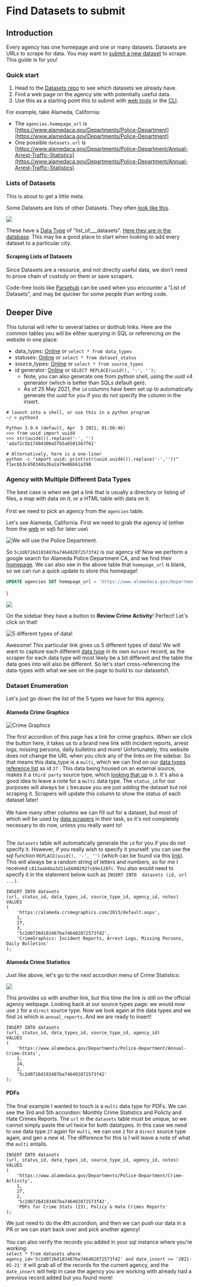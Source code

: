 # Find Datasets to submit

## Introduction

Every agency has one homepage and one or many datasets. Datasets are URLs to scrape for data. You may want to [submit a new dataset](./) to scrape. This guide is for you!&#x20;

### Quick start

1. Head to the [Datasets repo](https://www.dolthub.com/repositories/pdap/datasets) to see which datasets we already have.&#x20;
2. Find a web page on the agency site with potentially useful data.
3. Use this as a starting point this to submit with [web tools](submit-datasets-with-web-tools.md) or the [CLI](submit-datasets-with-cli.md).

&#x20;For example, take Alameda, California:

* The `agencies.homepage_url` is [https://www.alamedaca.gov/Departments/Police-Department](https://www.alamedaca.gov/Departments/Police-Department)
* One possible `datasets.url` is [https://www.alamedaca.gov/Departments/Police-Department/Annual-Arrest-Traffic-Statistics](https://www.alamedaca.gov/Departments/Police-Department/Annual-Arrest-Traffic-Statistics)

### Lists of Datasets

This is about to get a little meta.

Some Datasets are lists of other Datasets. They often [look like this](https://data.wprdc.org/organization/9ecaff80-fb4a-457b-8141-e53f7c991890?q=police\&organization=city-of-pittsburgh\&sort=score+desc%2C+metadata\_modified+desc).&#x20;

![](<../../.gitbook/assets/Screen Shot 2022-01-22 at 2.57.53 PM.png>)

These have a [Data Type](https://www.dolthub.com/repositories/pdap/datasets/data/master/data\_types) of "list\_of_\__datasets". [Here they are in the database](https://www.dolthub.com/repositories/pdap/datasets/query/master?name=Lists+of+Datasets\&active=Queries). This may be a good place to start when looking to add every dataset to a particular city.&#x20;

#### Scraping Lists of Datasets

Since Datasets are a resource, and not directly useful data, we don't need to prove chain of custody on them or save scrapers.

Code-free tools like [Parsehub](../../tools/resources/parsehub.md) can be used when you encounter a "List of Datasets", and may be quicker for some people than writing code.

## Deeper Dive

This tutorial will refer to several tables or dolthub links. Here are the common tables you will be either querying in SQL or referencing on the website in one place:

* data\_types: [Online](https://www.dolthub.com/repositories/pdap/datasets/data/master/data\_types) or `select * from data_types`&#x20;
* statuses: [Online](https://www.dolthub.com/repositories/pdap/datasets/data/master/dataset\_status) or `select * from dataset_status`
* source\_types: [Online](https://www.dolthub.com/repositories/pdap/datasets/data/master/source\_types) or `select * from source_types`
* id generator: [Online](https://www.dolthub.com/repositories/pdap/datasets/query/master?q=SELECT+REPLACE%28uuid%28%29%2C+%27-%27%2C+%27%27%29%3B%0A%0A\&active=Tables) or `SELECT REPLACE(uuid(), '-', '');`
  * Note, you can also generate one from python shell, using the uuid v4 generator (which is better than SQLs default gen).
  * As of 25 May 2021, the `id` columns have been set up to automatically generate the uuid for you if you do not specify the column in the insert.

```
# launch into a shell, or use this in a python program
~/ > python3

Python 3.9.4 (default, Apr  5 2021, 01:50:46)
>>> from uuid import uuid4
>>> str(uuid4()).replace('-', '')
'adaf2c5b17404300a5fb5a6501567f61'

# Alternatively, here is a one-liner
python -c "import uuid; print(str(uuid.uuid4()).replace('-',''))"
f1ecbb3c45834da3ba2a79e86b61a398
```



### Agency with Multiple Different Data Types

The best case is when we get a link that is usually a directory or listing of files, a map with data on it, or a HTML table with data on it.\
\
First we need to pick an agency from the `agencies` table.

Let's see Alameda, California.  First we need to grab the agency id (either from the [web](https://www.dolthub.com/repositories/pdap/datasets/query/master?q=SELECT+\*%0AFROM+%60agencies%60%0Awhere+name+like+%27Alameda+Police%25%27+and+state\_iso+%3D+%27CA%27%0A%0A\&active=Tables) or sql) for later use\


![We will use the Police Department.](<../../.gitbook/assets/image (2).png>)

So `5c2d0726d183487ba746402872573f42` is our agency id! Now we perform a google search for Alameda Police Department CA, and we find their [homepage](https://www.alamedaca.gov/Departments/Police-Department). We can also see in the above table that `homepage_url` is blank, so we can run a quick update to store this homepage!

```sql
UPDATE agencies SET homepage_url = 'https://www.alamedaca.gov/Departments/Police-Department' where id = '5c2d0726d183487ba746402872573f42';
```

\


![](<../../.gitbook/assets/image (9).png>)

On the sidebar they have a button to **Review Crime Activity**! Perfect! Let's click on that!

![5 different types of data!](<../../.gitbook/assets/image (10).png>)

Awesome! This particular link gives us 5 different types of data! We will want to capture each different [data type](https://www.dolthub.com/repositories/pdap/datasets/data/master/data\_types) in its own `dataset` record, as the scraper for each data type will most likely be a bit different and the table the data goes into will also be different. So let's start cross-referencing the data-types with what we see on the page to build to our datasets!\


### Dataset Enumeration

Let's just go down the list of the 5 types we have for this agency.

#### Alameda Crime Graphics

![Crime Graphics](<../../.gitbook/assets/image (11).png>)

The first accordion of this page has a link for crime graphics. When we click the button here, it takes us to a brand new link with incident reports, arrest logs, missing persons, daily bulletins and more! Unfortunately, this website does not change the URL when you click any of the links on the sidebar. So that means this data\_type is a `multi`, which we can find on our [data types reference list](https://www.dolthub.com/repositories/pdap/datasets/data/master/data\_types) as id `27` . This data being housed on an external source, makes it a `third party` source type, which [looking that up](https://www.dolthub.com/repositories/pdap/datasets/data/master/source\_types) is `3`. It's also a good idea to leave a note for a `multi` data type. The `status_id` for our purposes will always be `1` because you are just adding the dataset but not scraping it. Scrapers will update this column to show the status of each dataset later!\
\
We have many other columns we can fill out for a dataset, but most of which will be used by [data scrapers](broken-reference) in their task, so it's not completely necessary to do now, unless you really want to!

\
The `datasets` table will automatically generate the `id` for you if you do not specify it. However, if you really wish to specify it yourself: you can use the sql function `REPLACE(uuid(), '-', '')` (which can be found via this [link](https://www.dolthub.com/repositories/pdap/datasets/query/master?q=SELECT+REPLACE%28uuid%28%29%2C+%27-%27%2C+%27%27%29%3B%0A%0A\&active=Tables)). This will always be a random string of letters and numbers, so for me I received `c813aab6ba3d11ebb082927cb9e1207c`. You also would need to specify it in the statement below such as `INSERT INTO  datasets (id, url ...)`.

```
INSERT INTO datasets 
(url, status_id, data_types_id, source_type_id, agency_id, notes)
VALUES
(
    'https://alameda.crimegraphics.com/2013/default.aspx',
    1,
    27,
    3,
    '5c2d0726d183487ba746402872573f42',
    'CrimeGraphics: Incident Reports, Arrest Logs, Missing Persons, Daily Bulletins'
);
```

#### Alameda Crime Statistics

Just like above, let's go to the next accordion menu of Crime Statistics:

![](<../../.gitbook/assets/image (8).png>)

This provides us with another link, but this time the link is still on the official agency webpage. Looking back at our source types page: we would now use `2` for a `direct` source type. Now we look again at the data types and we find `24` which is `annual_reports`. And we are ready to insert!

```
INSERT INTO datasets 
(url, status_id, data_types_id, source_type_id, agency_id)
VALUES
(
    'https://www.alamedaca.gov/Departments/Police-Department/Annual-Crime-Stats',
    1,
    24,
    2,
    '5c2d0726d183487ba746402872573f42'
);
```

#### PDFs

The final example I wanted to touch is a `multi` data type for PDFs. We can see the 3rd and 5th accordion: Monthly Crime Statistics and Policty and Hate Crimes Reports. The `url` in the `datasets` table must be unique, so we cannot simply paste the url twice for both datatypes. In this case we need to use data type `27` again for `multi`, we can use `2` for a `direct` source type again, and gen a new id. The difference for this is I will leave a note of what the `multi` entails.

```
INSERT INTO datasets 
(url, status_id, data_types_id, source_type_id, agency_id, notes)
VALUES
(
    'https://www.alamedaca.gov/Departments/Police-Department/Crime-Activity',
    1,
    27,
    2,
    '5c2d0726d183487ba746402872573f42',
    'PDFs for Crime Stats (23), Policy & Hate Crimes Reports'
);
```

We just need to do the 4th accordion, and then we can push our data in a PR or we can start back over and pick another agency!\
\
You can also verify the records you added in your sql instance where you're working:\
`select * from datasets where agency_id='5c2d0726d183487ba746402872573f42' and date_insert >= '2021-05-21'` it will grab all of the records for the current agency, and the `date_insert` will help in case the agency you are working with already had a previous record added but you found more!

